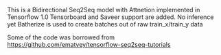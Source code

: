 This is a Bidirectional Seq2Seq model with Attnetion implemented in Tensorflow 1.0
Tensorboard and Saveer support are added.
No inference yet
Batherize is used to create batches out of raw train_x/train_y data

Some of the code was borrowed from https://github.com/ematvey/tensorflow-seq2seq-tutorials